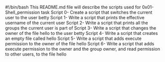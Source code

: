 #!/bin/bash
This README.md file will describe the scripts used for 0x01-Shell_permission task
Script 0- Create a script that switches the current user to the user betty
Script 1- Write a script that prints the effective username of the current user
Script 2- Write a script that prints all the groups the current user is part of
Script 3- Write a script that changes the owner of the file hello to the user betty
Script 4- Write a script that creates an empty file called hello
Script 5- Write a script that adds execute permission to the owner of the file hello
Script 6- Write a script that adds execute permission to the owner and the group owner, and read permission to other users, to the file hello
